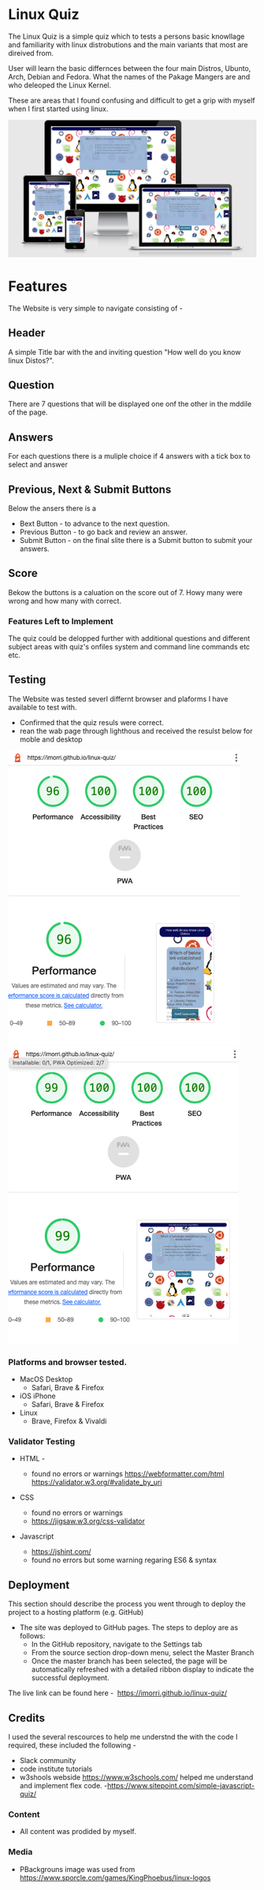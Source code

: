 # Linux Quiz

The Linux Quiz is a simple quiz which to tests a persons basic knowllage and familiarity with linux distrobutions and the main variants that most are direived from. 

User will learn the basic differnces between the four main Distros, Ubunto, Arch, Debian and Fedora. What the names of the Pakage Mangers are and who deleoped the Linux Kernel.

These are areas that I found confusing and difficult to get a grip with myself when I first started using linux.

![Devices](media/linuxquiz.png)




# Features 

The Website is very simple to navigate consisting of -

## Header
A simple Title bar with the and inviting question "How well do you know linux Distos?".

## Question
There are 7 questions that will be displayed one onf the other in the mddile of the page.

## Answers
For each questions there is a muliple choice if 4 answers with a tick box to select and answer

## Previous, Next & Submit Buttons
Below the ansers there is a 
- Bext Button - to advance to the next question.
- Previous Button - to go back and review an answer.
- Submit Button -  on the final slite there is a Submit button to submit your answers.

## Score
Bekow the buttons is a caluation on the score  out of 7.  Howy many were wrong and how many with correct.


### Features Left to Implement
The quiz could be delopped further with additional questions and different subject areas with quiz's onfiles system and command line commands etc etc.

## Testing 

The Website was tested severl differnt browser and plaforms I have available to test with. 
 
- Confirmed that the quiz resuls were correct.
- rean the wab page through lighthous and received the resulst below for moble and desktop

![Lighthouse Mobile](media/Lightgouse-Mobile.png)
![Lighthouse Desktop](media/Lighthouse-Desktop.png)

### Platforms and browser tested.
- MacOS Desktop 
	- Safari, Brave & Firefox
- iOS iPhone 
	- Safari, Brave & Firefox
- Linux 
	- Brave, Firefox & Vivaldi



### Validator Testing 

- HTML - 
  	- found no errors or warnings
https://webformatter.com/html
https://validator.w3.org/#validate_by_uri

- CSS
 	- found no errors or warnings
	- https://jigsaw.w3.org/css-validator

- Javascript	
	- https://jshint.com/
  	- found no errors but some warning regaring ES6 & syntax 



## Deployment

This section should describe the process you went through to deploy the project to a hosting platform (e.g. GitHub) 

- The site was deployed to GitHub pages. The steps to deploy are as follows: 
  - In the GitHub repository, navigate to the Settings tab 
  - From the source section drop-down menu, select the Master Branch
  - Once the master branch has been selected, the page will be automatically refreshed with a detailed ribbon display to indicate the successful deployment. 

The live link can be found here -  https://imorri.github.io/linux-quiz/

## Credits
I used the several rescources to help me understnd the with the code I required, these included the following -

- Slack community
- code institute tutorials
- w3shools webside https://www.w3schools.com/ helped me understand and implement flex code.
-https://www.sitepoint.com/simple-javascript-quiz/

### Content 
- All content was prodided by myself.

### Media
- PBackgrouns image was used from https://www.sporcle.com/games/KingPhoebus/linux-logos